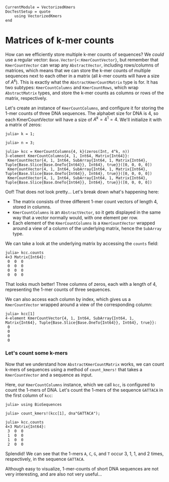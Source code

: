 ```@meta
CurrentModule = VectorizedKmers
DocTestSetup = quote
    using VectorizedKmers
end
```

# Matrices of k-mer counts

How can we efficiently store multiple k-mer counts of sequences? We *could* use a regular vector: `Base.Vector{<:KmerCountVector}`, but remember that `KmerCountVector` can wrap any `AbstractVector`, including rows/columns of matrices, which means that we can store the k-mer counts of multiple sequences next to each other in a matrix (all $k$-mer counts will have a size of $A^k$). This is exactly what the `AbstractKmerCountMatrix` type is for. It has two subtypes: `KmerCountColumns` and `KmerCountRows`, which wrap `AbstractMatrix` types, and store the k-mer counts as columns or rows of the matrix, respectively.

Let's create an instance of `KmerCountColumns`, and configure it for storing the 1-mer counts of three DNA sequences. The alphabet size for DNA is 4, so each KmerCountVector will have a size of $A^k=4^1=4$. We'll initialize it with a matrix of zeros:

```jldoctest
julia> k = 1;

julia> n = 3;

julia> kcc = KmerCountColumns{4, k}(zeros(Int, 4^k, n))
3-element KmerCountColumns{4, 1, Int64, Matrix{Int64}}:
 KmerCountVector{4, 1, Int64, SubArray{Int64, 1, Matrix{Int64}, Tuple{Base.Slice{Base.OneTo{Int64}}, Int64}, true}}([0, 0, 0, 0])
 KmerCountVector{4, 1, Int64, SubArray{Int64, 1, Matrix{Int64}, Tuple{Base.Slice{Base.OneTo{Int64}}, Int64}, true}}([0, 0, 0, 0])
 KmerCountVector{4, 1, Int64, SubArray{Int64, 1, Matrix{Int64}, Tuple{Base.Slice{Base.OneTo{Int64}}, Int64}, true}}([0, 0, 0, 0])
```

Oof! That does not look pretty... Let's break down what's happening here:
- The matrix consists of three different 1-mer count vectors of length 4, stored in columns.
- `KmerCountColumns` is an `AbstractVector`, so it gets displayed in the same way that a vector normally would, with one element per row.
- Each element of the `KmerCountColumns` is a `KmerCountVector` wrapped around a view of a column of the underlying matrix, hence the `SubArray` type.

We can take a look at the underlying matrix by accessing the `counts` field:

```jldoctest
julia> kcc.counts
4×3 Matrix{Int64}:
 0  0  0
 0  0  0
 0  0  0
 0  0  0
```

That looks much better! Three columns of zeros, each with a length of 4, representing the 1-mer counts of three sequences.

We can also access each column by index, which gives us a `KmerCountVector` wrapped around a view of the corresponding column:

```jldoctest
julia> kcc[1]
4-element KmerCountVector{4, 1, Int64, SubArray{Int64, 1, Matrix{Int64}, Tuple{Base.Slice{Base.OneTo{Int64}}, Int64}, true}}:
 0
 0
 0
 0
```

### Let's count some k-mers

Now that we understand how `AbstractKmerCountMatrix` works, we can count k-mers of sequences using a method of `count_kmers!` that takes a `KmerCountVector` and a sequence as input.

Here, our `KmerCountColumns` instance, which we call `kcc`, is configured to count the 1-mers of DNA. Let's count the 1-mers of the sequence `GATTACA` in the first column of `kcc`:

```jldoctest
julia> using BioSequences

julia> count_kmers!(kcc[1], dna"GATTACA");

julia> kcc.counts
4×3 Matrix{Int64}:
 3  0  0
 1  0  0
 1  0  0
 2  0  0
```

Splendid! We can see that the 1-mers `A`, `C`, `G`, and `T` occur 3, 1, 1, and 2 times, respectively, in the sequence `GATTACA`.

Although easy to visualize, 1-mer-counts of short DNA sequences are not very interesting, and are also not very useful...